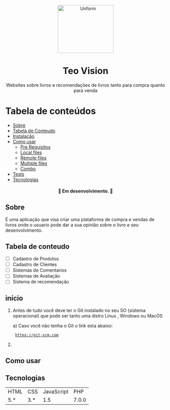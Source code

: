 <p align="center">
  <a href="https://unform.dev">
    <img src="img/Logo.png" height="150" width="175" alt="Unform" />
  </a>
</p>
<h1 align="center">Teo Vision</h1> 

<p align="center">Websites sobre livros e recomendações de livros tanto para compra quanto para venda</p>

Tabela de conteúdos
=================
<!--ts-->
   * [Sobre](#Sobre)
   * [Tabela de Conteudo](#tabela-de-conteudo)
   * [Instalação](#início)
   * [Como usar](#como-usar)
      * [Pre Requisitos](#pre-requisitos)
      * [Local files](#local-files)
      * [Remote files](#remote-files)
      * [Multiple files](#multiple-files)
      * [Combo](#combo)
   * [Tests](#testes)
   * [Tecnologias](#tecnologias)
<!--te-->

<h4 align="center"> 
	🚧  Em desenvolvimento.  🚧
</h4>

## Sobre

É uma aplicação que visa criar uma plataforma de compra e vendas de livros onde o usuario pode dar a sua opinião sobre o livro e seu desenvolvimento.

## Tabela de conteudo

- [ ] Cadastro de Produtos
- [ ] Cadastro de Clientes
- [ ] Sistemas de Comentarios
- [ ] Sistemas de Avaliação
- [ ] Sistema de recomendação

## início

1) Antes de tudo você deve ter o Git instalado no seu SO (sistema operacional) que pode ser tanto uma distro Linux , Windows ou MacOS

    a) Caso você não tenha o Git o link esta abaixo:

    <code> https://git-scm.com </code>

2) 

## Como usar

## Tecnologias

<table>
    <tr>
    <td>HTML</td>
    <td>CSS</td>
    <td>JavaScript</td>
    <td>PHP</td>
    </tr>
    <tr>
    <td>5.*</td>
    <td>3.*</td>
    <td>1.5</td>
    <td>7.0.0</td>
    </tr>
</table>
